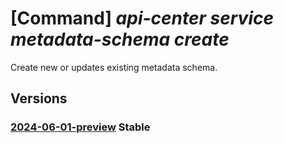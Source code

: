 # [Command] _api-center service metadata-schema create_

Create new or updates existing metadata schema.

## Versions

### [2024-06-01-preview](/Resources/mgmt-plane/L3N1YnNjcmlwdGlvbnMve30vcmVzb3VyY2Vncm91cHMve30vcHJvdmlkZXJzL21pY3Jvc29mdC5hcGljZW50ZXIvc2VydmljZXMve30vbWV0YWRhdGFzY2hlbWFzL3t9/2024-06-01-preview.xml) **Stable**

<!-- mgmt-plane /subscriptions/{}/resourcegroups/{}/providers/microsoft.apicenter/services/{}/metadataschemas/{} 2024-06-01-preview -->
